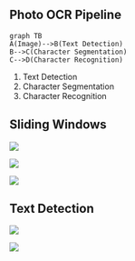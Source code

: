 ## Photo OCR Pipeline

```mermaid
graph TB
A(Image)-->B(Text Detection)
B-->C(Character Segmentation)
C-->D(Character Recognition)
```

1. Text Detection
2. Character Segmentation
3. Character Recognition

## Sliding Windows
![](https://cdn.jsdelivr.net/gh/Alndaly/imgsrc/img/202109061738381.png)

![](https://cdn.jsdelivr.net/gh/Alndaly/imgsrc/img/202109061736817.png)

![](https://cdn.jsdelivr.net/gh/Alndaly/imgsrc/img/202109061739770.png)
## Text Detection
![](https://cdn.jsdelivr.net/gh/Alndaly/imgsrc/img/202109061736718.png)

![](https://cdn.jsdelivr.net/gh/Alndaly/imgsrc/img/202109061738845.png)

